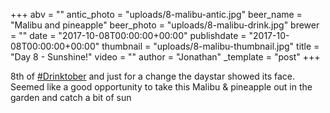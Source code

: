 +++
abv = ""
antic_photo = "uploads/8-malibu-antic.jpg"
beer_name = "Malibu and pineapple"
beer_photo = "uploads/8-malibu-drink.jpg"
brewer = ""
date = "2017-10-08T00:00:00+00:00"
publishdate = "2017-10-08T00:00:00+00:00"
thumbnail = "uploads/8-malibu-thumbnail.jpg"
title = "Day 8 - Sunshine!"
video = ""
author = "Jonathan"
_template = "post"
+++

8th of [#Drinktober](https://www.facebook.com/hashtag/drinktober?epa=HASHTAG) and just for a change the daystar showed its face. Seemed like a good opportunity to take this Malibu & pineapple out in the garden and catch a bit of sun
